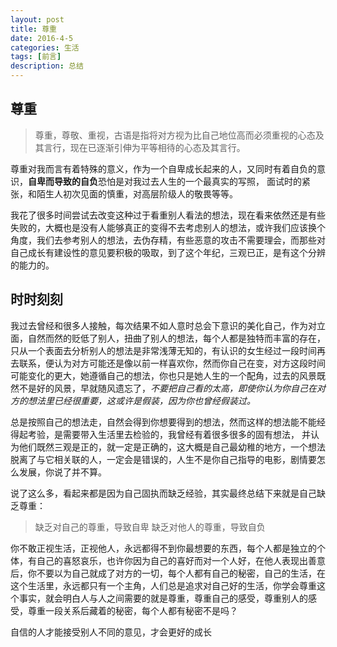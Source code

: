 ```yaml
---
layout: post
title: 尊重
date: 2016-4-5
categories: 生活
tags: [前言]
description: 总结
---
```


## 尊重

> 尊重，尊敬、重视，古语是指将对方视为比自己地位高而必须重视的心态及其言行，现在已逐渐引伸为平等相待的心态及其言行。

尊重对我而言有着特殊的意义，作为一个自卑成长起来的人，又同时有着自负的意识，**自卑而导致的自负**恐怕是对我过去人生的一个最真实的写照，
面试时的紧张，和陌生人初次见面的慎重，对高层阶级人的敬畏等等。


我花了很多时间尝试去改变这种过于看重别人看法的想法，现在看来依然还是有些失败的，大概也是没有人能够真正的变得不去考虑别人的想法，或许我们应该换个角度，我们去参考别人的想法，去伪存精，有些恶意的攻击不需要理会，而那些对自己成长有建设性的意见要积极的吸取，到了这个年纪，三观已正，是有这个分辨的能力的。

## 时时刻刻
    
我过去曾经和很多人接触，每次结果不如人意时总会下意识的美化自己，作为对立面，自然而然的贬低了别人，扭曲了别人的想法，每个人都是独特而丰富的存在，只从一个表面去分析别人的想法是非常浅薄无知的，有认识的女生经过一段时间再去联系，便认为对方可能还是像以前一样喜欢你，然而你自己在变，对方这段时间可能变化的更大，她遵循自己的想法，你也只是她人生的一个配角，过去的风景既然不是好的风景，早就随风遗忘了，*不要把自己看的太高，即使你认为你自己在对方的想法里已经很重要，这或许是假装，因为你也曾经假装过。*

总是按照自己的想法走，自然会得到你想要得到的想法，然而这样的想法能不能经得起考验，是需要带入生活里去检验的，我曾经有着很多很多的固有想法， 并认为他们既然三观是正的，就一定是正确的，这大概是自己最幼稚的地方，一个想法脱离了与它相关联的人，一定会是错误的，人生不是你自己指导的电影，剧情要怎么发展，你说了并不算。

说了这么多，看起来都是因为自己固执而缺乏经验，其实最终总结下来就是自己缺乏尊重：

> 缺乏对自己的尊重，导致自卑
> 缺乏对他人的尊重，导致自负

你不敢正视生活，正视他人，永远都得不到你最想要的东西，每个人都是独立的个体，有自己的喜怒哀乐，也许你因为自己的喜好而对一个人好，在他人表现出善意后，你不要以为自己就成了对方的一切，每个人都有自己的秘密，自己的生活，在这个生活里，永远都只有一个主角，人们总是追求对自己好的生活，你学会尊重这个事实，就会明白人与人之间需要的就是尊重，尊重自己的感受，尊重别人的感受，尊重一段关系后藏着的秘密，每个人都有秘密不是吗？

自信的人才能接受别人不同的意见，才会更好的成长  

            
